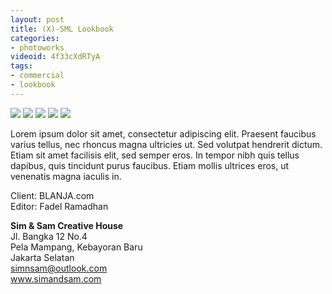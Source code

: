 ```yaml
---
layout: post
title: (X)-SML Lookbook
categories:
- photoworks
videoid: 4f33cXdRTyA
tags:
- commercial
- lookbook
---
```


<img src="{{site.url}}/images/PHOTOWORKS/XSML/1.jpg">
<img src="{{site.url}}/images/PHOTOWORKS/XSML/2.jpg">
<img src="{{site.url}}/images/PHOTOWORKS/XSML/3.jpg">
<img src="{{site.url}}/images/PHOTOWORKS/XSML/4.jpg">
<img src="{{site.url}}/images/PHOTOWORKS/XSML/5.jpg">

Lorem ipsum dolor sit amet, consectetur adipiscing elit. Praesent faucibus varius tellus, nec rhoncus magna ultricies ut. Sed volutpat hendrerit dictum. Etiam sit amet facilisis elit, sed semper eros. In tempor nibh quis tellus dapibus, quis tincidunt purus faucibus. Etiam mollis ultrices eros, ut venenatis magna iaculis in.


Client: BLANJA.com<br/>
Editor: Fadel Ramadhan<br/>

**Sim & Sam Creative House**<br/>
Jl. Bangka 12 No.4<br/>
Pela Mampang, Kebayoran Baru<br/>
Jakarta Selatan<br/>
simnsam@outlook.com<br/>
www.simandsam.com<br/>
